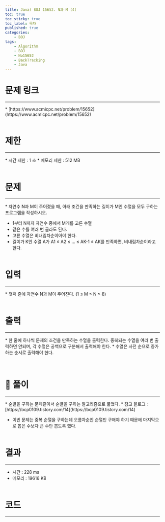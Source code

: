 ```yaml
---
title: Java) BOJ 15652. N과 M (4)
toc: true
toc_sticky: true
toc_label: 목차
published: true
categories:
    - BOJ
tags:
    - Algorithm
    - BOJ
    - No15652
    - BackTracking
    - Java
---
```


# 문제 링크
<hr>
* [https://www.acmicpc.net/problem/15652](https://www.acmicpc.net/problem/15652)<br><br>
 
# 제한
<hr>
* 시간 제한 : 1 초
* 메모리 제한 : 512 MB<br><br>

# 문제
<hr>
* 자연수 N과 M이 주어졌을 때, 아래 조건을 만족하는 길이가 M인 수열을 모두 구하는 프로그램을 작성하시오.

* 1부터 N까지 자연수 중에서 M개를 고른 수열
* 같은 수를 여러 번 골라도 된다.
* 고른 수열은 비내림차순이어야 한다.
* 길이가 K인 수열 A가 A1 ≤ A2 ≤ ... ≤ AK-1 ≤ AK를 만족하면, 비내림차순이라고 한다.<br><br>

# 입력
<hr>
* 첫째 줄에 자연수 N과 M이 주어진다. (1 ≤ M ≤ N ≤ 8)<br><br>

# 출력
<hr>
* 한 줄에 하나씩 문제의 조건을 만족하는 수열을 출력한다. 중복되는 수열을 여러 번 출력하면 안되며, 각 수열은 공백으로 구분해서 출력해야 한다.
* 수열은 사전 순으로 증가하는 순서로 출력해야 한다.<br><br><br>

# 👀 풀이
<hr>
* 순열을 구하는 문제같아서 순열을 구하는 알고리즘으로 풀었다.
* 참고 블로그 : [https://bcp0109.tistory.com/14](https://bcp0109.tistory.com/14)<br>

* 이번 문제는 중복 순열을 구하는데 오름차순인 순열만 구해야 하기 때문에 마지막으로 뽑은 수보다 큰 수만 뽑도록 했다.<br><br>
 
# 결과 
<hr>

 * 시간 : 228 ms
 * 메모리 : 19616 KB<br><br>
 
# 코드
<hr>

<script src="https://gist.github.com/miro7923/5498e944ba114f34016007348c347ec1.js"></script>
